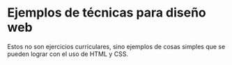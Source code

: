 # Ejemplos de técnicas para diseño web

Estos no son ejercicios curriculares, sino ejemplos de cosas simples que se pueden lograr con el uso de HTML y CSS.